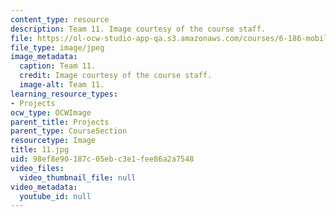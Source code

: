 ```yaml
---
content_type: resource
description: Team 11. Image courtesy of the course staff.
file: https://ol-ocw-studio-app-qa.s3.amazonaws.com/courses/6-186-mobile-autonomous-systems-laboratory-january-iap-2005/98ef8e90187c05ebc3e1fee86a2a7548_11.jpg
file_type: image/jpeg
image_metadata:
  caption: Team 11.
  credit: Image courtesy of the course staff.
  image-alt: Team 11.
learning_resource_types:
- Projects
ocw_type: OCWImage
parent_title: Projects
parent_type: CourseSection
resourcetype: Image
title: 11.jpg
uid: 98ef8e90-187c-05eb-c3e1-fee86a2a7548
video_files:
  video_thumbnail_file: null
video_metadata:
  youtube_id: null
---
```

